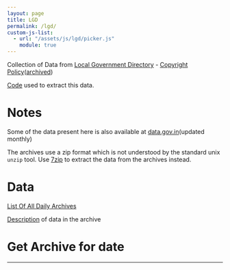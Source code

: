 ```yaml
---
layout: page
title: LGD
permalink: /lgd/
custom-js-list:
  - url: "/assets/js/lgd/picker.js"
    module: true
---
```


Collection of Data from [Local Government Directory](https://lgdirectory.gov.in) - [Copyright Policy](https://lgdirectory.gov.in/copyRightPolicy.do)([archived](https://web.archive.org/web/20230322190637/https://lgdirectory.gov.in/copyRightPolicy.do))

[Code](https://github.com/ramSeraph/opendata//tree/master/lgd) used to extract this data.


# Notes


Some of the data present here is also available at [data.gov.in](https://data.gov.in/catalog/local-government-directory-lgd)(updated monthly)

The archives use a zip format which is not understood by the standard unix `unzip` tool. Use [7zip](https://www.7-zip.org/) to extract the data from the archives instead. 


# Data


[List Of All Daily Archives](archives)

[Description](anatomy) of data in the archive


# Get Archive for date

---
<div id="archive_date" class="flatpickr"></div>
<br>
<span id='form_status'></span>
